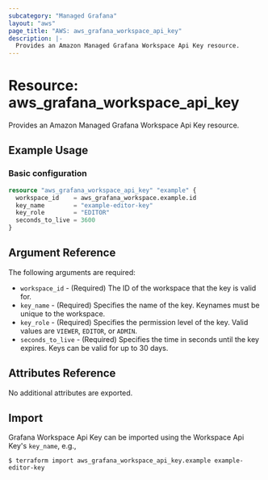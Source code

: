 ```yaml
---
subcategory: "Managed Grafana"
layout: "aws"
page_title: "AWS: aws_grafana_workspace_api_key"
description: |-
  Provides an Amazon Managed Grafana Workspace Api Key resource.
---
```


# Resource: aws_grafana_workspace_api_key

Provides an Amazon Managed Grafana Workspace Api Key resource.

## Example Usage

### Basic configuration

```terraform
resource "aws_grafana_workspace_api_key" "example" {
  workspace_id    = aws_grafana_workspace.example.id
  key_name        = "example-editor-key"
  key_role        = "EDITOR"
  seconds_to_live = 3600
}
```

## Argument Reference

The following arguments are required:

- `workspace_id` - (Required) The ID of the workspace that the key is valid for.
- `key_name` - (Required) Specifies the name of the key. Keynames must be unique to the workspace.
- `key_role` - (Required) Specifies the permission level of the key. Valid values are `VIEWER`, `EDITOR`, or `ADMIN`.
- `seconds_to_live` - (Required) Specifies the time in seconds until the key expires. Keys can be valid for up to 30 days.

## Attributes Reference

No additional attributes are exported.

## Import

Grafana Workspace Api Key can be imported using the Workspace Api Key's `key_name`, e.g.,

```
$ terraform import aws_grafana_workspace_api_key.example example-editor-key
```
